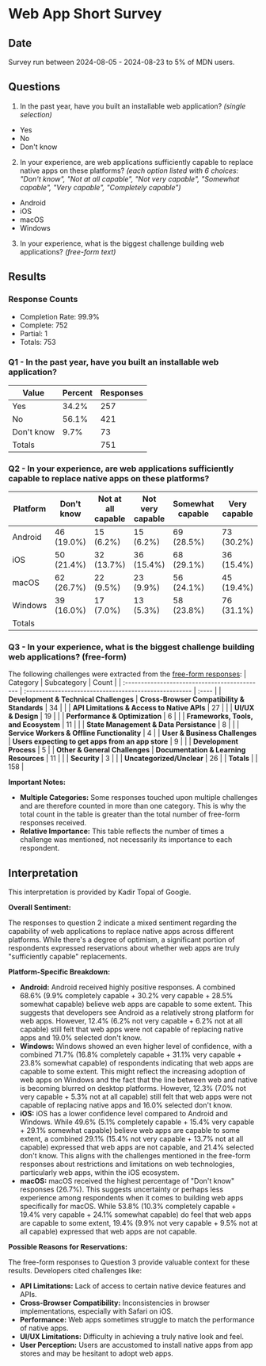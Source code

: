 # Web App Short Survey

## Date
Survey run between 2024-08-05 - 2024-08-23 to 5% of MDN users.

## Questions

1. In the past year, have you built an installable web application? _(single selection)_
  * Yes
  * No
  * Don't know

2. In your experience, are web applications sufficiently capable to replace native apps on these platforms? _(each option listed with 6 choices: "Don't know", "Not at all capable", "Not very capable", "Somewhat capable", "Very capable", "Completely capable")_
  * Android
  * iOS
  * macOS
  * Windows

3. In your experience, what is the biggest challenge building web applications? _(free-form text)_

## Results

### Response Counts

*   Completion Rate: 99.9%
*   Complete: 752
*   Partial: 1
*   Totals: 753

### Q1 - In the past year, have you built an installable web application?

| Value       | Percent | Responses |
| ----------- | ------- | --------- |
| Yes         | 34.2%   | 257       |
| No          | 56.1%   | 421       |
| Don't know  | 9.7%    | 73        |
| Totals      |         | 751       |


### Q2 - In your experience, are web applications sufficiently capable to replace native apps on these platforms?

| Platform | Don't know | Not at all capable | Not very capable | Somewhat capable | Very capable | Completely capable | Responses |
| -------- | ---------- | ------------------ | ---------------- | ---------------- | ------------ | ------------------ | --------- |
| Android  | 46 (19.0%) | 15 (6.2%)          | 15 (6.2%)        | 69 (28.5%)       | 73 (30.2%)   | 24 (9.9%)          | 242       |
| iOS      | 50 (21.4%) | 32 (13.7%)         | 36 (15.4%)       | 68 (29.1%)       | 36 (15.4%)   | 12 (5.1%)          | 234       |
| macOS    | 62 (26.7%) | 22 (9.5%)          | 23 (9.9%)        | 56 (24.1%)       | 45 (19.4%)   | 24 (10.3%)         | 232       |
| Windows  | 39 (16.0%) | 17 (7.0%)          | 13 (5.3%)        | 58 (23.8%)       | 76 (31.1%)   | 41 (16.8%)         | 244       |
| Totals   |            |                    |                  |                  |              |                    | 244       |

### Q3 - In your experience, what is the biggest challenge building web applications? (free-form)
The following challenges were extracted from the [free-form responses](free-form-responses.md):
| Category                                      | Subcategory                                           | Count |
| :-------------------------------------------- | :---------------------------------------------------- | :---- |
| **Development & Technical Challenges**        | **Cross-Browser Compatibility & Standards**           | 34    |
|                                               | **API Limitations & Access to Native APIs**           | 27    |
|                                               | **UI/UX & Design**                                    | 19    |
|                                               | **Performance & Optimization**                        | 6     |
|                                               | **Frameworks, Tools, and Ecosystem**                  | 11    |
|                                               | **State Management & Data Persistance**               | 8     |
|                                               | **Service Workers & Offline Functionality**           | 4     |
| **User & Business Challenges**                | **Users expecting to get apps from an app store**     | 9     |
|                                               | **Development Process**                               | 5     |
| **Other & General Challenges**                | **Documentation & Learning Resources**                | 11    |
|                                               | **Security**                                          | 3     |
|                                               | **Uncategorized/Unclear**                             | 26    |
| **Totals**                                    |                                                       | 158   |

**Important Notes:**

*   **Multiple Categories:** Some responses touched upon multiple challenges and are therefore counted in more than one category. This is why the total count in the table is greater than the total number of free-form responses received.
*   **Relative Importance:** This table reflects the number of times a challenge was mentioned, not necessarily its importance to each respondent.



## Interpretation
This interpretation is provided by Kadir Topal of Google.


**Overall Sentiment:**

The responses to question 2 indicate a mixed sentiment regarding the capability of web applications to replace native apps across different platforms. While there's a degree of optimism, a significant portion of respondents expressed reservations about whether web apps are truly "sufficiently capable" replacements.

**Platform-Specific Breakdown:**

*   **Android:** Android received highly positive responses. A combined 68.6% (9.9% completely capable + 30.2% very capable + 28.5% somewhat capable) believe web apps are capable to some extent. This suggests that developers see Android as a relatively strong platform for web apps. However, 12.4% (6.2% not very capable + 6.2% not at all capable) still felt that web apps were not capable of replacing native apps and 19.0% selected don't know.
*   **Windows:** Windows showed an even higher level of confidence, with a combined 71.7% (16.8% completely capable + 31.1% very capable + 23.8% somewhat capable) of respondents indicating that web apps are capable to some extent. This might reflect the increasing adoption of web apps on Windows and the fact that the line between web and native is becoming blurred on desktop platforms. However, 12.3% (7.0% not very capable + 5.3% not at all capable) still felt that web apps were not capable of replacing native apps and 16.0% selected don't know.
*   **iOS:**  iOS has a lower confidence level compared to Android and Windows. While 49.6% (5.1% completely capable + 15.4% very capable + 29.1% somewhat capable) believe web apps are capable to some extent, a combined 29.1% (15.4% not very capable + 13.7% not at all capable) expressed that web apps are not capable, and 21.4% selected don't know. This aligns with the challenges mentioned in the free-form responses about restrictions and limitations on web technologies, particularly web apps, within the iOS ecosystem.
*   **macOS:** macOS received the highest percentage of "Don't know" responses (26.7%). This suggests uncertainty or perhaps less experience among respondents when it comes to building web apps specifically for macOS. While 53.8% (10.3% completely capable + 19.4% very capable +  24.1% somewhat capable) do feel that web apps are capable to some extent, 19.4% (9.9% not very capable + 9.5% not at all capable) expressed that web apps are not capable.

**Possible Reasons for Reservations:**

The free-form responses to Question 3 provide valuable context for these results. Developers cited challenges like:

*   **API Limitations:** Lack of access to certain native device features and APIs.
*   **Cross-Browser Compatibility:** Inconsistencies in browser implementations, especially with Safari on iOS.
*   **Performance:** Web apps sometimes struggle to match the performance of native apps.
*   **UI/UX Limitations:** Difficulty in achieving a truly native look and feel.
*   **User Perception:** Users are accustomed to install native apps from app stores and may be hesitant to adopt web apps.
